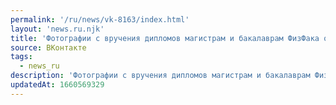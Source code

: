 ```yaml
---
permalink: '/ru/news/vk-8163/index.html'
layout: 'news.ru.njk'
title: 'Фотографии с вручения дипломов магистрам и бакалаврам ФизФака от нашего фотожанра: https://vk.c…'
source: ВКонтакте
tags:
  - news_ru
description: 'Фотографии с вручения дипломов магистрам и бакалаврам ФизФака от нашего фотожанра: https://vk.c…'
updatedAt: 1660569329
---
```

